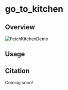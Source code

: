 go_to_kitchen
====================

## Overview


<!--https://user-images.githubusercontent.com/67531577/178182693-c60ee282-a128-4b96-9ec4-6dc318d8a235.mp4-->
![FetchKitchenDemo](https://user-images.githubusercontent.com/67531577/178187049-762d6351-4589-466f-9884-1bb82cd38bef.gif)


## Usage

## Citation
Coming soon!
